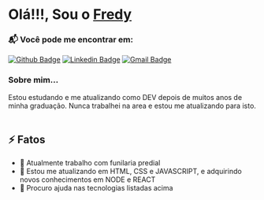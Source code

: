 <h1> Olá!!!, Sou o  <a href="https://github.com/fredybraun">Fredy</a></h1>
</h1>

### 📬 Você pode me encontrar em: 
[![Github Badge](http://img.shields.io/badge/-Github-black?style=flat-square&logo=github&link=https://github.com/fredybraun/)](https://github.com/fredybraun/) 
[![Linkedin Badge](https://img.shields.io/badge/-LinkedIn-blue?style=flat-square&logo=Linkedin&logoColor=white&link=https://www.linkedin.com/fredybraun/)](https://www.linkedin.com/fredybraun)
[![Gmail Badge](https://img.shields.io/badge/-Gmail-d14836?style=flat-square&logo=Gmail&logoColor=white&link=mailto:fredy.braun@gmail.com)](mailto:fredy.braun@gmail.com)



### Sobre mim...  <br/>
Estou estudando e me atualizando como DEV depois de muitos anos de minha graduação.
Nunca trabalhei na area e estou me atualizando para isto.
<br/><br/>




## ⚡️ Fatos

- 🔭 Atualmente trabalho com funilaria predial
- 🌱 Estou me atualizando em HTML, CSS e JAVASCRIPT, e adquirindo novos conhecimentos em NODE e REACT
- 🤔 Procuro ajuda nas tecnologias listadas acima

  








